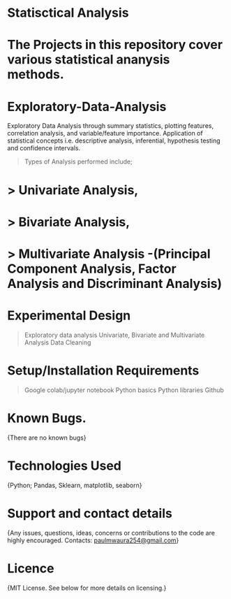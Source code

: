 # Statisctical Analysis
>
  # The Projects in this repository cover various statistical ananysis methods.
>
>
# Exploratory-Data-Analysis
Exploratory Data Analysis through summary statistics, plotting features, correlation analysis, and variable/feature importance.
Application of statistical concepts i.e. descriptive analysis, inferential, hypothesis testing and confidence intervals.
> Types of Analysis performed include;
 # >  Univariate Analysis,
 # > Bivariate Analysis,
 # > Multivariate Analysis -(Principal Component Analysis, Factor Analysis and Discriminant Analysis)

# Experimental Design
> Exploratory data analysis
> Univariate, Bivariate and Multivariate Analysis
> Data Cleaning
# Setup/Installation Requirements
> Google colab/jupyter notebook
> Python basics
> Python libraries
> Github
# Known Bugs.
{There are no known bugs}
# Technologies Used
{Python; Pandas, Sklearn, matplotlib, seaborn}
# Support and contact details
{Any issues, questions, ideas, concerns or contributions to the code are highly encouraged.
Contacts: paulmwaura254@gmail.com}
# Licence
{MIT License. See below for more details on licensing.}


